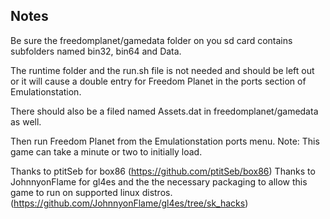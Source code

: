 ## Notes

Be sure the freedomplanet/gamedata folder on you sd card contains subfolders named bin32, bin64 and Data. 

The runtime folder and the run.sh file is not needed and should be left out or it will cause a double entry for Freedom Planet in the ports section of Emulationstation. 

There should also be a filed named Assets.dat in freedomplanet/gamedata as well. 

Then run Freedom Planet from the Emulationstation ports menu.
Note: This game can take a minute or two to initially load.



Thanks to ptitSeb for box86 (https://github.com/ptitSeb/box86)
Thanks to JohnnyonFlame for gl4es and the the necessary packaging to allow this game to run on supported linux distros. (https://github.com/JohnnyonFlame/gl4es/tree/sk_hacks)



